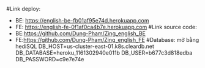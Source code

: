 #Link deploy:
- BE: https://english-be-fb01af95e74d.herokuapp.com
- FE: https://english-fe-0f1af0ca4b7e.herokuapp.com
#Link source code:
- BE:https://github.com/Dung-Pham/Zing_english_BE
- FE:https://github.com/Dung-Pham/Zing_english_FE
#Database: mở bằng hediSQL
DB_HOST=us-cluster-east-01.k8s.cleardb.net
DB_DATABASE=heroku_1161302940e011b
DB_USER=b677c3d818edba
DB_PASSWORD=c9e7e74e
